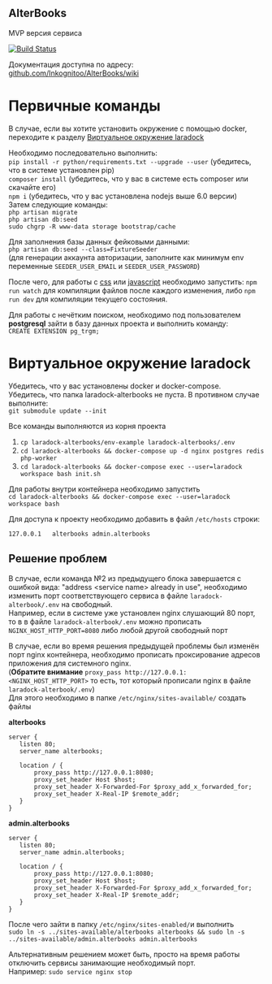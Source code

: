 ## AlterBooks
MVP версия сервиса

[![Build Status](https://travis-ci.com/Inkognitoo/AlterBooks.svg?token=V7aGHpzpxaTBxpAyxbAB&branch=master_mvp)](https://travis-ci.com/Inkognitoo/AlterBooks)

Документация доступна по адресу:  
[github.com/Inkognitoo/AlterBooks/wiki](https://github.com/Inkognitoo/AlterBooks/wiki)
 
# Первичные команды
В случае, если вы хотите установить окружение с помощью docker, переходите к разделу [Виртуальное окружение laradock](#Виртуальное-окружение-laradock)

Необходимо последовательно выполнить:  
`pip install -r python/requirements.txt --upgrade --user` (убедитесь, что в системе установлен pip)  
`composer install` (убедитесь, что у вас в системе есть composer или скачайте его)   
`npm i` (убедитесь, что у вас установлена nodejs выше 6.0 версии)   
Затем следующие команды:  
`php artisan migrate`  
`php artisan db:seed`  
`sudo chgrp -R www-data storage bootstrap/cache`

Для заполнения базы данных фейковыми данными:  
`php artisan db:seed --class=FixtureSeeder`  
(для генерации аккаунта авторизации, заполните как минимум env переменные `SEEDER_USER_EMAIL` и `SEEDER_USER_PASSWORD`)

После чего, для работы с [css](https://github.com/Inkognitoo/AlterBooks/wiki/%D0%9E%D0%B1%D1%89%D0%B8%D0%B5-%D0%BF%D0%BE%D0%BB%D0%BE%D0%B6%D0%B5%D0%BD%D0%B8%D1%8F#%D0%A0%D0%B0%D0%B1%D0%BE%D1%82%D0%B0-%D1%81-css) или [javascript](https://github.com/Inkognitoo/AlterBooks/wiki/%D0%9E%D0%B1%D1%89%D0%B8%D0%B5-%D0%BF%D0%BE%D0%BB%D0%BE%D0%B6%D0%B5%D0%BD%D0%B8%D1%8F#%D0%A0%D0%B0%D0%B1%D0%BE%D1%82%D0%B0-%D1%81-javascript) необходимо запустить:
`npm run watch` для компиляции файлов после каждого изменения, либо `npm run dev` для компиляции текущего состояния.

Для работы с нечётким поиском, необходимо под пользователем **postgresql** зайти в базу данных проекта и выполнить команду:  
`CREATE EXTENSION pg_trgm;`

# Виртуальное окружение laradock
Убедитесь, что у вас установлены docker и docker-compose.   
Убедитесь, что папка laradock-alterbooks не пуста. В противном случае выполните:   
`git submodule update --init
`

Все команды выполняются из корня проекта

1. `cp laradock-alterbooks/env-example laradock-alterbooks/.env`
2. `cd laradock-alterbooks && docker-compose up -d nginx postgres redis php-worker`
3. `cd laradock-alterbooks && docker-compose exec --user=laradock workspace bash init.sh`
 
Для работы внутри контейнера необходимо запустить  
`cd laradock-alterbooks && docker-compose exec --user=laradock workspace bash`

Для доступа к проекту необходимо добавить в файл `/etc/hosts` строки:
```
127.0.0.1	alterbooks admin.alterbooks
```

## Решение проблем 
В случае, если команда №2 из предыдущего блока завершается с ошибкой вида: "address \<service name\> already in use", необходимо изменить порт соответствующего сервиса в файле `laradock-alterbook/.env` на свободный.  
 Например, если в системе уже установлен nginx слушающий 80 порт, то в в файле `laradock-alterbook/.env` можно прописать `NGINX_HOST_HTTP_PORT=8080` либо любой другой свободный порт
 
 В случае, если во время решения предыдущей проблемы был изменён порт nginx контейнера, необходимо прописать проксирование адресов приложения для системного nginx.      
 (**Обратите внимание** `proxy_pass http://127.0.0.1:<NGINX_HOST_HTTP_PORT>` то есть, тот который прописали nginx в файле `laradock-alterbook/.env`)   
 Для этого необходимо в папке `/etc/nginx/sites-available/` создать файлы  
 
 **alterbooks**
 ```nginx
server {
    listen 80;
    server_name alterbooks;

    location / {
        proxy_pass http://127.0.0.1:8080;
        proxy_set_header Host $host;
        proxy_set_header X-Forwarded-For $proxy_add_x_forwarded_for;
        proxy_set_header X-Real-IP $remote_addr;
    }
}
```
 **admin.alterbooks**
 ```nginx
server {
    listen 80;
    server_name admin.alterbooks;

    location / {
        proxy_pass http://127.0.0.1:8080;
        proxy_set_header Host $host;
        proxy_set_header X-Forwarded-For $proxy_add_x_forwarded_for;
        proxy_set_header X-Real-IP $remote_addr;
    }
}
```

После чего зайти в папку `/etc/nginx/sites-enabled/`и выполнить  
`sudo ln -s ../sites-available/alterbooks alterbooks && sudo ln -s ../sites-available/admin.alterbooks admin.alterbooks`

Альтернативным решением может быть, просто на время работы отключить сервисы занимающие необходимый порт.  
Например: `sudo service nginx stop`